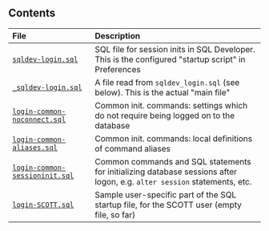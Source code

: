## Contents

| File | Description |
|:-----|:------------|
| [`sqldev-login.sql`](sqldev-login.sql)  | SQL file for session inits in SQL Developer. This is the configured "startup script" in Preferences |
| [`_sqldev-login.sql`](_sqldev-login.sql)  | A file read from `sqldev_login.sql` (see below). This is the actual "main file" |
| [`login-common-noconnect.sql`](login-common-noconnect.sql) | Common init. commands: settings which do not require being logged on to the database |
| [`login-common-aliases.sql`](login-common-aliases.sql) | Common init. commands: local definitions of command aliases |
| [`login-common-sessioninit.sql`](login-common-sessioninit.sql) | Common commands and SQL statements for initializing database sessions after logon, e.g. `alter session` statements, etc. |
| [`login-SCOTT.sql`](login-SCOTT.sql) | Sample user-specific part of the SQL startup file, for the SCOTT user (empty file, so far) |
